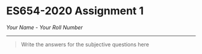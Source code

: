 # ES654-2020 Assignment 1

*Your Name* - *Your Roll Number*

------

> Write the answers for the subjective questions here

